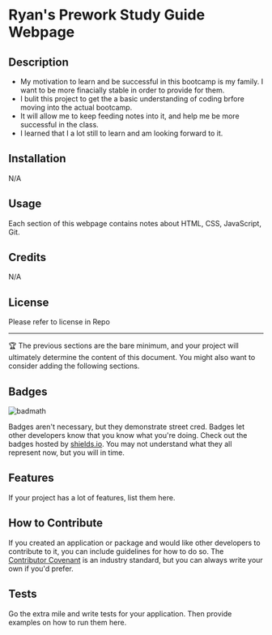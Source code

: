 # Ryan's Prework Study Guide Webpage

## Description

- My motivation to learn and be successful in this bootcamp is my family.  I want to be more finacially stable in order to provide for them.
- I bulit this project to get the a basic understanding of coding brfore moving into the actual bootcamp.
- It will allow me to keep feeding notes into it, and help me be more successful in the class.
- I learned that I a lot still to learn and am looking forward to it.

## Installation

N/A

## Usage

Each section of this webpage contains notes about HTML, CSS, JavaScript, Git.

## Credits

N/A

## License

Please refer to license in Repo

---

🏆 The previous sections are the bare minimum, and your project will ultimately determine the content of this document. You might also want to consider adding the following sections.

## Badges

![badmath](https://img.shields.io/github/languages/top/nielsenjared/badmath)

Badges aren't necessary, but they demonstrate street cred. Badges let other developers know that you know what you're doing. Check out the badges hosted by [shields.io](https://shields.io/). You may not understand what they all represent now, but you will in time.

## Features

If your project has a lot of features, list them here.

## How to Contribute

If you created an application or package and would like other developers to contribute to it, you can include guidelines for how to do so. The [Contributor Covenant](https://www.contributor-covenant.org/) is an industry standard, but you can always write your own if you'd prefer.

## Tests

Go the extra mile and write tests for your application. Then provide examples on how to run them here.
